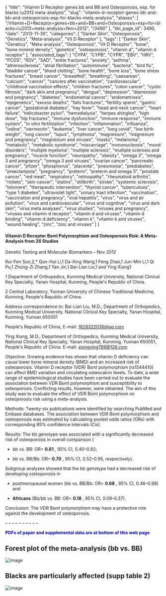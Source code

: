 {
    "title": "Vitamin D Receptor genes bb and BB and Osteoporosis, esp. for blacks \u2013 meta-analysis",
    "slug": "vitamin-d-receptor-genes-bb-and-bb-and-osteoporosis-esp-for-blacks-meta-analysis",
    "aliases": [
        "/Vitamin+D+Receptor+genes+bb+and+BB+and+Osteoporosis+esp+for+blacks+\u2013+meta-analysis+Nov+2012",
        "/3490"
    ],
    "tiki_page_id": 3490,
    "date": "2012-11-30",
    "categories": [
        "Darker Skin",
        "Osteoporosis",
        "Genetics",
        "Meta-analysis",
        "Vit D Receptor"
    ],
    "tags": [
        "Darker Skin",
        "Genetics",
        "Meta-analysis",
        "Osteoporosis",
        "Vit D Receptor",
        "bone",
        "bone mineral density",
        "genetics",
        "osteoporosis",
        "vitamin d",
        "vitamin d receptor"
    ],
    "associated_tags": [
        "CYPA",
        "CYPB",
        "CYPR",
        "EBV",
        "HRV",
        "PCOS",
        "RSV",
        "SAD",
        "ankle fractures",
        "anxiety",
        "asthma",
        "atherosclerosis",
        "atrial fibrillation",
        "autoimmune",
        "bacteria",
        "bird flu",
        "bladder cancer",
        "blood clotting",
        "bone health",
        "bone loss",
        "bone stress fractures",
        "breast cancer",
        "breastfed",
        "breathing",
        "caesarean",
        "calcium",
        "cancer",
        "cancers after vaccination",
        "cardiovascular",
        "childhood vaccination effects",
        "children fractures",
        "colon cancer",
        "cystic fibrosis",
        "dark skin and pregnancy",
        "dengue",
        "depression",
        "depression and pregnancy",
        "diabetes",
        "endometrial cancer",
        "endometriosis",
        "epigenetics",
        "excess deaths",
        "falls fractures",
        "fertility sperm",
        "gastric cancer",
        "gestational diabetes",
        "hay fever",
        "head and neck cancer",
        "heart failure",
        "helicobacter pylori",
        "hemodialysis",
        "herpes shingles",
        "high dose",
        "hip fractures",
        "immune dysfunction",
        "immune response",
        "immune system",
        "in vitro fertilization",
        "infection",
        "inflammation",
        "influenza",
        "iodine",
        "ivermectin",
        "leukemia",
        "liver cancer",
        "long covid",
        "low birth weight",
        "lung cancer",
        "lupus",
        "lymphoma",
        "magnesium",
        "magnesium and pregnancy",
        "magnesium and viruses",
        "masks",
        "melanoma",
        "metabolic",
        "metabolic syndrome",
        "miscarriage",
        "mononucleosis",
        "mood disorders",
        "multiple myeloma",
        "multiple sclerosis",
        "multiple sclerosis and pregnancy",
        "muscle function",
        "neuropathy",
        "obesity",
        "omega 3",
        "omega 3 and pregnancy",
        "omega 3 and viruses",
        "ovarian cancer",
        "pancreatic cancer",
        "pfizer",
        "phosphorus",
        "placenta",
        "pneumonia",
        "prediabetes",
        "preeclampsia",
        "pregnancy",
        "preterm",
        "preterm and omega 3",
        "prostate cancer",
        "red meat",
        "respiratory",
        "retinopathy",
        "rheumatoid arthritis",
        "rickets",
        "skin cancer",
        "statins",
        "stillbirth",
        "stroke",
        "systemic sclerosis",
        "telomere",
        "therapeutic intervention",
        "thyroid cancer",
        "tuberculosis",
        "type 1 diabetes",
        "ultraviolet light",
        "urinary tract infection",
        "vaccination",
        "vaccination and pregnancy",
        "viral hepatitis",
        "virus",
        "virus and air pollution",
        "virus and cardiovascular",
        "virus and cognitive",
        "virus and dark skin",
        "virus meta analyses",
        "virus studies",
        "viruses and pregnancy",
        "viruses and vitamin d receptor",
        "vitamin d and viruses",
        "vitamin d binding",
        "vitamin d deficiency",
        "vitamin k",
        "vitamin k and viruses",
        "wound healing",
        "zinc",
        "zinc and viruses"
    ]
}


#### Vitamin D Receptor BsmI Polymorphism and Osteoporosis Risk: A Meta-Analysis from 26 Studies

Genetic Testing and Molecular Biomarkers – Nov 2012

Rui-Fen Sun,2,* Qun-Hui Li,1 Da-Xing Wang,1 Feng Zhao,1 Jun-Min Li,1 Qi Pu,1 Zhong-Zi Zhang,1 Yan Jin,1 Bai-Lian Liu,1 and Ying Xiong1

1 Department of Orthopedics, Kunming Medical University, National Clinical Key Specialty, Yanan Hospital, Kunming, People's Republic of China.

2 Central Laboratory, Yunnan University of Chinese Traditional Medicine, Kunming, People's Republic of China.

Address correspondence to: Bai-Lian Liu, M.D.; Department of Orthopedics, Kunming Medical University. National Clinical Key Specialty, Yanan Hospital, Kunming, Yunnan 650051

People's Republic of China, E-mail: 1628322036@qq.com

Ying Xiong, M.D.; Department of Orthopedics, Kunming Medical University, National Clinical Key Specialty, Yanan Hospital, Kunming, Yunnan 650051, People's Republic of China. E-mail: xiongying789@126.com

Objective: Growing evidence has shown that vitamin D deficiency can cause lower bone mineral density (BMD) and an increased risk of osteoporosis. Vitamin D receptor (VDR) BsmI polymorphism (rs1544410) can affect BMD variation and circulating osteocalcin levels. To date, a wide range of epidemiological studies have been carried out to evaluate the association between VDR BsmI polymorphism and susceptibility to osteoporosis. Conflicting results, however, were obtained. The aim of this study was to evaluate the effect of VDR BsmI polymorphism on osteoporosis risk using a meta-analysis. 

Methods: Twenty-six publications were identified by searching PubMed and Embase databases. The association between VDR BsmI polymorphism and osteoporosis was estimated by calculating pooled odds ratios (ORs) with corresponding 95% confidence intervals (Cis). 

Results: The bb genotype was associated with a significantly decreased risk of osteoporosis in overall comparison (

* bb vs. BB: OR= **0.61** , 95% CI, 0.40–0.92; 

* bb vs. BB/Bb: OR= **0.70** , 95% CI, 0.52–0.95, respectively). 

Subgroup analyses showed that the bb genotype had a decreased risk of developing osteoporosis in 

* postmenopausal women (bb vs. BB/Bb: OR= **0.68** , 95% CI, 0.46–0.98) and 

*  **Africans**  (Bb/bb vs. BB: OR= **0.18** , 95% CI, 0.09–0.37). 

Conclusion: The VDR BsmI polymorphism may have a protective role against the development of osteoporosis.

– – – – – – – – – – 

 **<span style="color:#00F;">PDFs of paper and supplemental data are at bottom of this web page</span>** 

## Forest plot of the meta-analysis (bb vs. BB)

<img src="https://d378j1rmrlek7x.cloudfront.net/attachments/jpeg/bb.jpg" alt="image">

## Blacks are particularly affected (supp table 2)

<img src="https://d378j1rmrlek7x.cloudfront.net/attachments/jpeg/sup-table-2.jpg" alt="image">